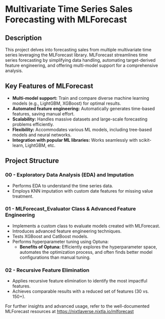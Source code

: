 # Multivariate Time Series Sales Forecasting with MLForecast

## Description

This project delves into forecasting sales from multiple multivariate time series leveraging the MLForecast library. MLForecast streamlines time series forecasting by simplifying data handling, automating target-derived feature engineering, and offering multi-model support for a comprehensive analysis.

## Key Features of MLForecast

- **Multi-model support:** Train and compare diverse machine learning models (e.g., LightGBM, XGBoost) for optimal results.
- **Automated feature engineering:** Automatically generates time-based features, saving manual effort.
- **Scalability:** Handles massive datasets and large-scale forecasting problems efficiently.
- **Flexibility:** Accommodates various ML models, including tree-based models and neural networks.
- **Integration with popular ML libraries:** Works seamlessly with scikit-learn, LightGBM, etc.

## Project Structure

### 00 - Exploratory Data Analysis (EDA) and Imputation
- Performs EDA to understand the time series data.
- Employs KNN imputation with custom date features for missing value treatment.

### 01 - MLForecast_Evaluator Class & Advanced Feature Engineering
- Implements a custom class to evaluate models created with MLForecast.
- Introduces advanced feature engineering techniques.
- Tests XGBoost and CatBoost models.
- Performs hyperparameter tuning using Optuna:
  - **Benefits of Optuna:** Efficiently explores the hyperparameter space, automates the optimization process, and often finds better model configurations than manual tuning.

### 02 - Recursive Feature Elimination
- Applies recursive feature elimination to identify the most impactful features.
- Achieves comparable results with a reduced set of features (30 vs. 150+).

For further insights and advanced usage, refer to the well-documented MLForecast resources at https://nixtlaverse.nixtla.io/mlforecast
